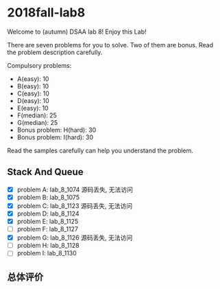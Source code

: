 # 2018fall-lab8

Welcome to (autumn) DSAA lab 8! Enjoy this Lab!

There are seven problems for you to solve. Two of them are bonus. Read the problem description carefully.

Compulsory problems:

+ A(easy): 10
+ B(easy): 10
+ C(easy): 10
+ D(easy): 10
+ E(easy): 10
+ F(median): 25
+ G(median): 25
+ Bonus problem: H(hard): 30
+ Bonus problem: I(hard): 30

Read the samples carefully can help you understand the problem.

## Stack And Queue

+ [x] problem A: lab_8_1074 源码丢失, 无法访问
+ [x] problem B: lab_8_1075
+ [x] problem C: lab_8_1123 源码丢失, 无法访问
+ [x] problem D: lab_8_1124
+ [x] problem E: lab_8_1125
+ [ ] problem F: lab_8_1127
+ [x] problem G: lab_8_1126 源码丢失, 无法访问
+ [ ] problem H: lab_8_1128
+ [ ] problem I: lab_8_1130

## 总体评价
